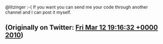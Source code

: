 @litzinger :-( If you want you can send me your code through another channel and I can post it myself.

(Originally on Twitter: [Fri Mar 12 19:16:32 +0000 2010](https://twitter.com/ezyang/status/10385863225))
----
